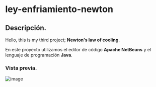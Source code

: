 # ley-enfriamiento-newton
## Descripción.
Hello, this is my third project; **Newton's law of cooling**.

En este proyecto utilizamos el editor de código **Apache NetBeans** y el lenguaje de programación **Java**.

### Vista previa.
![image](https://github.com/abiperez03/ley-enfriamiento-newton/assets/135566458/76e0e04e-3622-4153-9a76-14f792166895)
